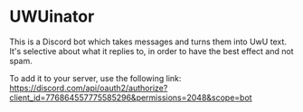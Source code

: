 # UWUinator
This is a Discord bot which takes messages and turns them into UwU text.  It's selective about what it replies to, in order to have the best effect and not spam.

To add it to your server, use the following link:
https://discord.com/api/oauth2/authorize?client_id=776864557775585296&permissions=2048&scope=bot
